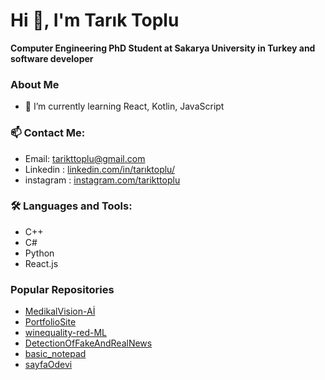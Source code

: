 # Hi 👋, I'm Tarık Toplu

**Computer Engineering PhD Student at Sakarya University in Turkey and software developer**

### About Me
- 🌱 I’m currently learning React, Kotlin, JavaScript

### 📫 Contact Me:
- Email: tarikttoplu@gmail.com
- Linkedin : [linkedin.com/in/tarıktoplu/](https://www.linkedin.com/in/tariktoplu/)
- instagram : [instagram.com/tarikttoplu](https://www.instagram.com/tarikttoplu/)

### 🛠️ Languages and Tools:
- C++
- C#
- Python
- React.js
  
### Popular Repositories
- [MedikalVision-Aİ](https://github.com/tariktoplu/MedicalVision-AI)
- [PortfolioSite](https://github.com/tariktoplu/PortfolioSite)
- [winequality-red-ML](https://github.com/tariktoplu/winequality-red-ML)
- [DetectionOfFakeAndRealNews](https://github.com/tariktoplu/DetectionOfFakeAndRealNews)
- [basic_notepad](https://github.com/tariktoplu/basic_notepad)
- [sayfaOdevi](https://github.com/tariktoplu/sayfaOdevi)
